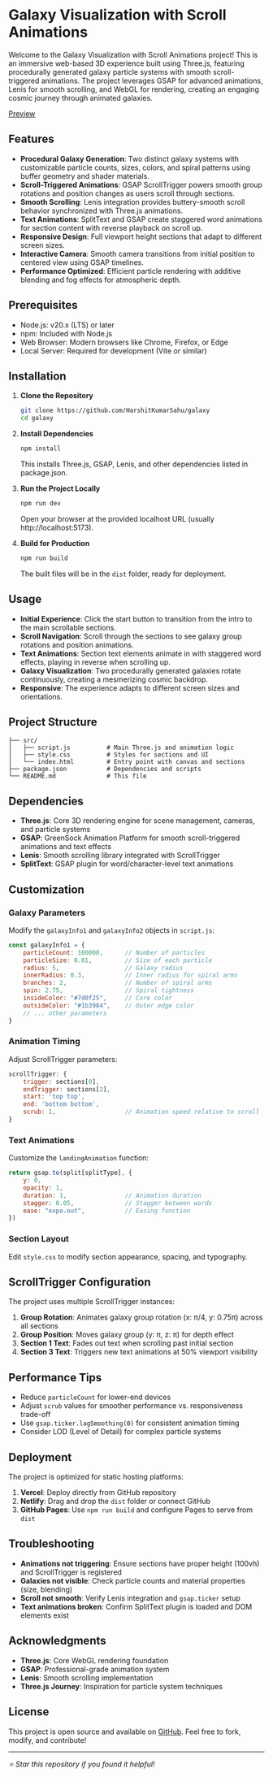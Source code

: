 # Galaxy Visualization with Scroll Animations

Welcome to the Galaxy Visualization with Scroll Animations project! This is an immersive web-based 3D experience built using Three.js, featuring procedurally generated galaxy particle systems with smooth scroll-triggered animations. The project leverages GSAP for advanced animations, Lenis for smooth scrolling, and WebGL for rendering, creating an engaging cosmic journey through animated galaxies.

[Preview](./static//Screenshot.jpg)

## Features

* **Procedural Galaxy Generation**: Two distinct galaxy systems with customizable particle counts, sizes, colors, and spiral patterns using buffer geometry and shader materials.
* **Scroll-Triggered Animations**: GSAP ScrollTrigger powers smooth group rotations and position changes as users scroll through sections.
* **Smooth Scrolling**: Lenis integration provides buttery-smooth scroll behavior synchronized with Three.js animations.
* **Text Animations**: SplitText and GSAP create staggered word animations for section content with reverse playback on scroll up.
* **Responsive Design**: Full viewport height sections that adapt to different screen sizes.
* **Interactive Camera**: Smooth camera transitions from initial position to centered view using GSAP timelines.
* **Performance Optimized**: Efficient particle rendering with additive blending and fog effects for atmospheric depth.

## Prerequisites

* Node.js: v20.x (LTS) or later
* npm: Included with Node.js
* Web Browser: Modern browsers like Chrome, Firefox, or Edge
* Local Server: Required for development (Vite or similar)

## Installation

1. **Clone the Repository**

   ```bash
   git clone https://github.com/HarshitKumarSahu/galaxy
   cd galaxy
   ```

2. **Install Dependencies**

   ```bash
   npm install
   ```

   This installs Three.js, GSAP, Lenis, and other dependencies listed in package.json.

3. **Run the Project Locally**

   ```bash
   npm run dev
   ```

   Open your browser at the provided localhost URL (usually http://localhost:5173).

4. **Build for Production**

   ```bash
   npm run build
   ```

   The built files will be in the `dist` folder, ready for deployment.

## Usage

* **Initial Experience**: Click the start button to transition from the intro to the main scrollable sections.
* **Scroll Navigation**: Scroll through the sections to see galaxy group rotations and position animations.
* **Text Animations**: Section text elements animate in with staggered word effects, playing in reverse when scrolling up.
* **Galaxy Visualization**: Two procedurally generated galaxies rotate continuously, creating a mesmerizing cosmic backdrop.
* **Responsive**: The experience adapts to different screen sizes and orientations.

## Project Structure

```
├── src/
│   ├── script.js          # Main Three.js and animation logic
│   ├── style.css          # Styles for sections and UI
│   └── index.html         # Entry point with canvas and sections
├── package.json           # Dependencies and scripts
└── README.md              # This file
```

## Dependencies

* **Three.js**: Core 3D rendering engine for scene management, cameras, and particle systems
* **GSAP**: GreenSock Animation Platform for smooth scroll-triggered animations and text effects
* **Lenis**: Smooth scrolling library integrated with ScrollTrigger
* **SplitText**: GSAP plugin for word/character-level text animations

## Customization

### Galaxy Parameters

Modify the `galaxyInfo1` and `galaxyInfo2` objects in `script.js`:

```javascript
const galaxyInfo1 = {
    particleCount: 100000,      // Number of particles
    particleSize: 0.01,         // Size of each particle
    radius: 5,                  // Galaxy radius
    innerRadius: 0.3,           // Inner radius for spiral arms
    branches: 2,                // Number of spiral arms
    spin: 2.75,                 // Spiral tightness
    insideColor: "#7d0f25",     // Core color
    outsideColor: "#1b3984",    // Outer edge color
    // ... other parameters
}
```

### Animation Timing

Adjust ScrollTrigger parameters:

```javascript
scrollTrigger: {
    trigger: sections[0],
    endTrigger: sections[2],
    start: 'top top',
    end: 'bottom bottom',
    scrub: 1,                   // Animation speed relative to scroll
}
```

### Text Animations

Customize the `landingAnimation` function:

```javascript
return gsap.to(split[splitType], {
    y: 0,
    opacity: 1,
    duration: 1,                // Animation duration
    stagger: 0.05,              // Stagger between words
    ease: "expo.out",           // Easing function
})
```

### Section Layout

Edit `style.css` to modify section appearance, spacing, and typography.

## ScrollTrigger Configuration

The project uses multiple ScrollTrigger instances:

1. **Group Rotation**: Animates galaxy group rotation (x: π/4, y: 0.75π) across all sections
2. **Group Position**: Moves galaxy group (y: π, z: π) for depth effect
3. **Section 1 Text**: Fades out text when scrolling past initial section
4. **Section 3 Text**: Triggers new text animations at 50% viewport visibility

## Performance Tips

* Reduce `particleCount` for lower-end devices
* Adjust `scrub` values for smoother performance vs. responsiveness trade-off
* Use `gsap.ticker.lagSmoothing(0)` for consistent animation timing
* Consider LOD (Level of Detail) for complex particle systems

## Deployment

The project is optimized for static hosting platforms:

1. **Vercel**: Deploy directly from GitHub repository
2. **Netlify**: Drag and drop the `dist` folder or connect GitHub
3. **GitHub Pages**: Use `npm run build` and configure Pages to serve from `dist`

## Troubleshooting

* **Animations not triggering**: Ensure sections have proper height (100vh) and ScrollTrigger is registered
* **Galaxies not visible**: Check particle counts and material properties (size, blending)
* **Scroll not smooth**: Verify Lenis integration and `gsap.ticker` setup
* **Text animations broken**: Confirm SplitText plugin is loaded and DOM elements exist

## Acknowledgments

* **Three.js**: Core WebGL rendering foundation
* **GSAP**: Professional-grade animation system
* **Lenis**: Smooth scrolling implementation
* **Three.js Journey**: Inspiration for particle system techniques

## License

This project is open source and available on [GitHub](https://github.com/HarshitKumarSahu/galaxy). Feel free to fork, modify, and contribute!

---

*⭐ Star this repository if you found it helpful!*